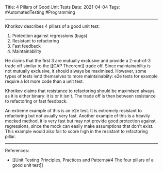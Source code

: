 Title: 4 Pillars of Good Unit Tests
Date: 2021-04-04
Tags: #AutomatedTesting #Programming 

---

Khorikov describes 4 pillars of a good unit test:

1. Protection against regressions (bugs)
2. Resistant to refactoring
3. Fast feedback
4. Maintainability

He claims that the first 3 are mutually exclusive and provide a 2-out-of-3 trade off similar to the [[CAP Theorem]] trade off. Since maintainability is not mutually exclusive, it should always be maximised. However, some types of tests lend themselves to more maintainabiity: e2e tests for example require a lot more code than a unit test.

Khorikov claims that resistance to refactoring should be maximised always, as it is either binary: it is or it isn't. The trade off is then between resistance to refactoring or fast feedback.

An extreme example of this is an e2e test. It is extremely resistant to refactoring but not usually very fast. Another example of this is a heavily mocked method, it is very fast but may not provide good protection against regressions, since the mock can easily make assumptions that don't exist. This example would also fail to score high in the resistant to refactoring pillar.

---

References:
* [[Unit Testing Principles, Practices and Patterns#4 The four pillars of a good unit test]] 